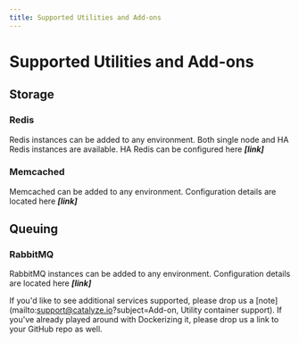 ```yaml
---
title: Supported Utilities and Add-ons
---
```


# Supported Utilities and Add-ons

## Storage

### Redis

Redis instances can be added to any environment. Both single node and HA Redis instances are available. HA Redis can be configured here ***[link]***

### Memcached

Memcached can be added to any environment. Configuration details are located here ***[link]***

## Queuing

### RabbitMQ

RabbitMQ instances can be added to any environment. Configuration details are located here ***[link]***

If you'd like to see additional services supported, please drop us a [note](mailto:support@catalyze.io?subject=Add-on, Utility container support). If you've already played around with Dockerizing it, please drop us a link to your GitHub repo as well.
